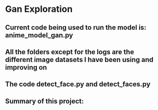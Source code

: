 # Gan Exploration

## Current code being used to run the model is: anime_model_gan.py
## All the folders except for the logs are the different image datasets I have been using and improving on
## The code detect_face.py and detect_faces.py 

## Summary of this project:
